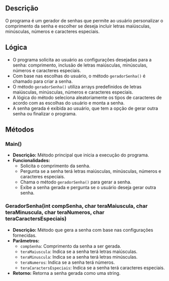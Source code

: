 ## Descrição
O programa é um gerador de senhas que permite ao usuário personalizar o comprimento da senha e escolher se deseja incluir letras maiúsculas, minúsculas, números e caracteres especiais.

## Lógica
- O programa solicita ao usuário as configurações desejadas para a senha: comprimento, inclusão de letras maiúsculas, minúsculas, números e caracteres especiais.
- Com base nas escolhas do usuário, o método `geradorSenha()` é chamado para criar a senha.
- O método `geradorSenha()` utiliza arrays predefinidos de letras maiúsculas, minúsculas, números e caracteres especiais.
- A lógica do método seleciona aleatoriamente os tipos de caracteres de acordo com as escolhas do usuário e monta a senha.
- A senha gerada é exibida ao usuário, que tem a opção de gerar outra senha ou finalizar o programa.
## Métodos

### Main()
- **Descrição:** Método principal que inicia a execução do programa.
- **Funcionalidades:**
  - Solicita o comprimento da senha.
  - Pergunta se a senha terá letras maiúsculas, minúsculas, números e caracteres especiais.
  - Chama o método `geradorSenha()` para gerar a senha.
  - Exibe a senha gerada e pergunta se o usuário deseja gerar outra senha.

### GeradorSenha(int compSenha, char teraMaiuscula, char teraMinuscula, char teraNumeros, char teraCaractersEspeciais)
- **Descrição:** Método que gera a senha com base nas configurações fornecidas.
- **Parâmetros:**
  - `compSenha`: Comprimento da senha a ser gerada.
  - `teraMaiuscula`: Indica se a senha terá letras maiúsculas.
  - `teraMinuscula`: Indica se a senha terá letras minúsculas.
  - `teraNumeros`: Indica se a senha terá números.
  - `teraCaractersEspeciais`: Indica se a senha terá caracteres especiais.
- **Retorno:** Retorna a senha gerada como uma string.
